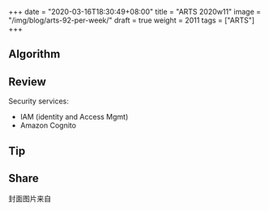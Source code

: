+++
date = "2020-03-16T18:30:49+08:00"
title = "ARTS 2020w11"
image = "/img/blog/arts-92-per-week/"
draft = true
weight = 2011
tags = ["ARTS"]
+++


<!--more-->

## Algorithm

## Review

Security services:
- IAM (identity and Access Mgmt)
- Amazon Cognito

## Tip

## Share




封面图片来自 []() <a href="h"><i class="fa fa-dribbble" aria-hidden="true"></i> </a>